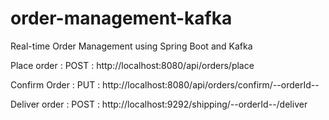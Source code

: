 # order-management-kafka
Real-time Order Management using Spring Boot and Kafka

Place order :
POST : http://localhost:8080/api/orders/place

Confirm Order :
PUT : http://localhost:8080/api/orders/confirm/--orderId--

Deliver order :
POST : http://localhost:9292/shipping/--orderId--/deliver

